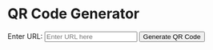 # QR Code Generator

<script src="https://posetmage.com/cdn/js/GenQRCode.js" defer></script>

<label for="urlInput">Enter URL:</label>
<input type="text" id="urlInput" placeholder="Enter URL here">
<button id="generateBtn">Generate QR Code</button>
<div id="qrcode"></div>
<button id="downloadWebpBtn" style="display:none;">Download as WEBP</button>
<button id="downloadPngBtn" style="display:none;">Download as PNG</button>
